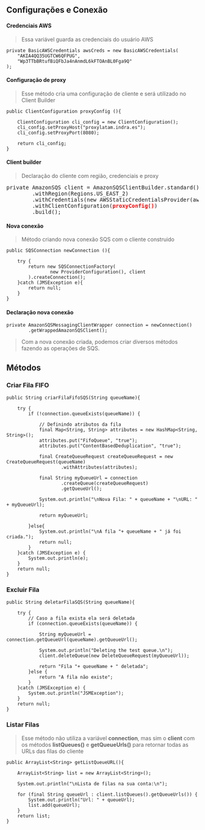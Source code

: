 ## Configurações e Conexão

#### Credenciais AWS
> Essa variável guarda as credenciais do usuário AWS

    private BasicAWSCredentials awsCreds = new BasicAWSCredentials(
        "AKIA4QQ35UGTCW6QFPUG",
        "Wp3TTbBRtufBiQFbJa4nAnmdL6kFTOAnBL0Fga9Q"
    );
    
#### Configuração de proxy
> Esse método cria uma configuração de cliente e será utilizado no Client Builder

    public ClientConfiguration proxyConfig (){

        ClientConfiguration cli_config = new ClientConfiguration();
        cli_config.setProxyHost("proxylatam.indra.es");
        cli_config.setProxyPort(8080);

        return cli_config;
    }
    
#### Client builder 
> Declaração do cliente com região, credenciais e proxy

<pre>
private AmazonSQS client = AmazonSQSClientBuilder.standard()
        .withRegion(Regions.US_EAST_2)
        .withCredentials(new AWSStaticCredentialsProvider(awsCreds))
        .withClientConfiguration(<b><span style="color:red">proxyConfig()</span></b>)
        .build();
</pre>

#### Nova conexão
> Método criando nova conexão SQS com o cliente construido

    public SQSConnection newConnection (){
    
        try { 
            return new SQSConnectionFactory(
                    new ProviderConfiguration(), client
            ).createConnection();
        }catch (JMSException e){
            return null;
        }
    }
    
#### Declaração nova conexão

    private AmazonSQSMessagingClientWrapper connection = newConnection()
            .getWrappedAmazonSQSClient();
        
> Com a nova conexão criada, podemos criar diversos métodos fazendo as operações de SQS.
    
## Métodos

### Criar Fila FIFO

    public String criarFilaFifoSQS(String queueName){
    
        try {
            if (!connection.queueExists(queueName)) {
            
                // Definindo atributos da fila
                final Map<String, String> attributes = new HashMap<String, String>();
                attributes.put("FifoQueue", "true");
                attributes.put("ContentBasedDeduplication", "true");

                final CreateQueueRequest createQueueRequest = new CreateQueueRequest(queueName)
                        .withAttributes(attributes);

                final String myQueueUrl = connection
                        .createQueue(createQueueRequest)
                        .getQueueUrl();

                System.out.println("\nNova Fila: " + queueName + "\nURL: " + myQueueUrl);

                return myQueueUrl;

            }else{
                System.out.println("\nA fila "+ queueName + " já foi criada.");
                return null;
            }
        }catch (JMSException e) {
            System.out.println(e);
        }
        return null;
    }

### Excluir Fila

    public String deletarFilaSQS(String queueName){
    
        try {
            // Caso a fila exista ela será deletada
            if (connection.queueExists(queueName)) {

                String myQueueUrl = connection.getQueueUrl(queueName).getQueueUrl();

                System.out.println("Deleting the test queue.\n");
                client.deleteQueue(new DeleteQueueRequest(myQueueUrl));

                return "Fila "+ queueName + " deletada";
            }else {
                return "A fila não existe";
            }
        }catch (JMSException e) {
            System.out.println("JSMException");
        }
        return null;
    }

### Listar Filas
> Esse método não utiliza a variável **connection**, mas sim o **client** com os métodos **listQueues()** e **getQueueUrls()** para retornar todas as URLs das filas do cliente

    public ArrayList<String> getListQueueURL(){

        ArrayList<String> list = new ArrayList<String>();

        System.out.println("\nLista de filas na sua conta:\n");
        
        for (final String queueUrl : client.listQueues().getQueueUrls()) {
            System.out.println("Url: " + queueUrl);
            list.add(queueUrl);
        }
        return list;
    }

